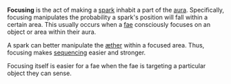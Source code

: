 **Focusing** is the act of making a [spark](<./Spark.md>) inhabit a part of the [aura](<./Aura.md>). Specifically, focusing manipulates the probability a spark's position will fall within a certain area. This usually occurs when a [fae](<./Fae.md>) consciously focuses on an object or area within their aura.

A spark can better manipulate the [æther](<./Æther.md>) within a focused area. Thus, focusing makes [sequencing](<./Sequencing.md>) easier and stronger.

Focusing itself is easier for a fae when the fae is targeting a particular object they can sense.